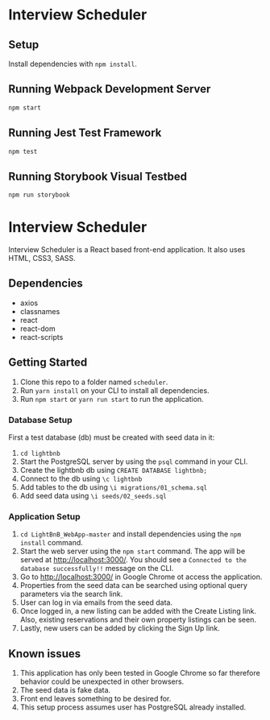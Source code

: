 # Interview Scheduler

## Setup

Install dependencies with `npm install`.

## Running Webpack Development Server

```sh
npm start
```

## Running Jest Test Framework

```sh
npm test
```

## Running Storybook Visual Testbed

```sh
npm run storybook
```

# Interview Scheduler

Interview Scheduler is a React based front-end application. It also uses HTML, CSS3, SASS.

## Dependencies

- axios
- classnames
- react 
- react-dom 
- react-scripts

## Getting Started
1. Clone this repo to a folder named `scheduler`.
2. Run `yarn install` on your CLI to install all dependencies.
3. Run `npm start` or `yarn run start` to run the application. 

### Database Setup
First a test database (db) must be created with seed data in it:

1. `cd lightbnb`
2. Start the PostgreSQL server by using the `psql` command in your CLI.
3. Create the lightbnb db using `CREATE DATABASE lightbnb;`
4. Connect to the db using `\c lightbnb`
5. Add tables to the db using `\i migrations/01_schema.sql`
6. Add seed data using `\i seeds/02_seeds.sql`

### Application Setup
1. `cd LightBnB_WebApp-master` and install dependencies using the `npm install` command.
2. Start the web server using the `npm start` command. The app will be served at <http://localhost:3000/>. You should see a `Connected to the database successfully!!` message on the CLI.
3. Go to <http://localhost:3000/> in Google Chrome ot access the application.
4. Properties from the seed data can be searched using optional query parameters via the search link.
5. User can log in via emails from the seed data.
6. Once logged in, a new listing can be added with the Create Listing link. Also, existing reservations and their own property listings can be seen.
7. Lastly, new users can be added by clicking the Sign Up link.


## Known issues

1. This application has only been tested in Google Chrome so far therefore behavior could be unexpected in other browsers.
2. The seed data is fake data.
3. Front end leaves something to be desired for.
4. This setup process assumes user has PostgreSQL already installed.



